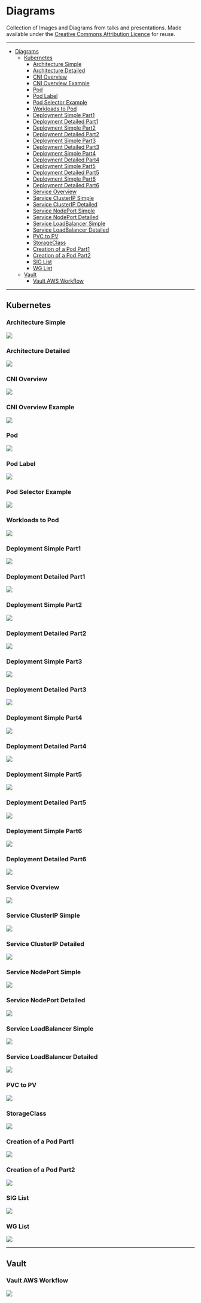 # Diagrams

Collection of Images and Diagrams from talks and presentations. Made available under the [Creative Commons Attribution Licence](https://creativecommons.org/licenses/by/4.0/) for reuse.

---
- [Diagrams](#diagrams)
    - [Kubernetes](#kubernetes)
        - [Architecture Simple](#architecture-simple)
        - [Architecture Detailed](#architecture-detailed)
        - [CNI Overview](#cni-overview)
        - [CNI Overview Example](#cni-overview-example)
        - [Pod](#pod)
        - [Pod Label](#pod-label)
        - [Pod Selector Example](#pod-selector-example)
        - [Workloads to Pod](#workloads-to-pod)
        - [Deployment Simple Part1](#deployment-simple-part1)
        - [Deployment Detailed Part1](#deployment-detailed-part1)
        - [Deployment Simple Part2](#deployment-simple-part2)
        - [Deployment Detailed Part2](#deployment-detailed-part2)
        - [Deployment Simple Part3](#deployment-simple-part3)
        - [Deployment Detailed Part3](#deployment-detailed-part3)
        - [Deployment Simple Part4](#deployment-simple-part4)
        - [Deployment Detailed Part4](#deployment-detailed-part4)
        - [Deployment Simple Part5](#deployment-simple-part5)
        - [Deployment Detailed Part5](#deployment-detailed-part5)
        - [Deployment Simple Part6](#deployment-simple-part6)
        - [Deployment Detailed Part6](#deployment-detailed-part6)
        - [Service Overview](#service-overview)
        - [Service ClusterIP Simple](#service-clusterip-simple)
        - [Service ClusterIP Detailed](#service-clusterip-detailed)
        - [Service NodePort Simple](#service-nodeport-simple)
        - [Service NodePort Detailed](#service-nodeport-detailed)
        - [Service LoadBalancer Simple](#service-loadbalancer-simple)
        - [Service LoadBalancer Detailed](#service-loadbalancer-detailed)
        - [PVC to PV](#pvc-to-pv)
        - [StorageClass](#storageclass)
        - [Creation of a Pod Part1](#creation-of-a-pod-part1)
        - [Creation of a Pod Part2](#creation-of-a-pod-part2)
        - [SIG List](#sig-list)
        - [WG List](#wg-list)
    - [Vault](#vault)
        - [Vault AWS Workflow](#vault-aws-workflow)

---

## Kubernetes

### Architecture Simple

![](Kubernetes/Architecture_Simple_Small.png)

### Architecture Detailed

![](Kubernetes/Architecture_Detailed_Small.png)

### CNI Overview

![](Kubernetes/CNI_Overview_Small.png)

### CNI Overview Example

![](Kubernetes/CNI_Overview_Example_Small.png)

### Pod

![](Kubernetes/Pod_Small.png)

### Pod Label

![](Kubernetes/Pod_Label_Small.png)

### Pod Selector Example

![](Kubernetes/Pod_Selector_Example_Small.png)

### Workloads to Pod

![](Kubernetes/Workloads_to_Pod_Small.png)

### Deployment Simple Part1

![](Kubernetes/Deployment_Simple_Part1_Small.png)

### Deployment Detailed Part1

![](Kubernetes/Deployment_Detailed_Part1_Small.png)

### Deployment Simple Part2

![](Kubernetes/Deployment_Simple_Part2_Small.png)

### Deployment Detailed Part2

![](Kubernetes/Deployment_Detailed_Part2_Small.png)

### Deployment Simple Part3

![](Kubernetes/Deployment_Simple_Part3_Small.png)

### Deployment Detailed Part3

![](Kubernetes/Deployment_Detailed_Part3_Small.png)

### Deployment Simple Part4

![](Kubernetes/Deployment_Simple_Part4_Small.png)

### Deployment Detailed Part4

![](Kubernetes/Deployment_Detailed_Part4_Small.png)

### Deployment Simple Part5

![](Kubernetes/Deployment_Simple_Part5_Small.png)

### Deployment Detailed Part5

![](Kubernetes/Deployment_Detailed_Part5_Small.png)

### Deployment Simple Part6

![](Kubernetes/Deployment_Simple_Part6_Small.png)

### Deployment Detailed Part6

![](Kubernetes/Deployment_Detailed_Part6_Small.png)

### Service Overview

![](Kubernetes/Service_Overview_Small.png)

### Service ClusterIP Simple

![](Kubernetes/Service_ClusterIP_Simple_Small.png)

### Service ClusterIP Detailed

![](Kubernetes/Service_ClusterIP_Detailed_Small.png)

### Service NodePort Simple

![](Kubernetes/Service_NodePort_Simple_Small.png)

### Service NodePort Detailed
![](Kubernetes/Service_NodePort_Detailed_Small.png)

### Service LoadBalancer Simple

![](Kubernetes/Service_LoadBalancer_Simple_Small.png)

### Service LoadBalancer Detailed

![](Kubernetes/Service_LoadBalancer_Detailed_Small.png)

### PVC to PV

![](Kubernetes/PVC_PV_Small.png)

### StorageClass

![](Kubernetes/StorageClass_Small.png)

### Creation of a Pod Part1

![](Kubernetes/Creation_of_a_Pod_Part1_Small.png)

### Creation of a Pod Part2

![](Kubernetes/Creation_of_a_Pod_Part2_Small.png)

### SIG List

![](Kubernetes/SIG_List_Small.png)

### WG List

![](Kubernetes/WG_List_Small.png)

---

## Vault

### Vault AWS Workflow

![](Vault/Vault_AWS_Workflow_Small.png)